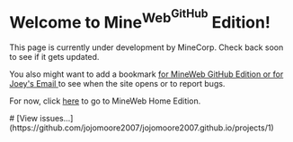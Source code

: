 # Welcome to Mine<sup>Web<sup>GitHub</sup></sup> Edition!
This page is currently under development by MineCorp. Check back soon to see if it gets updated.

You also might want to add a bookmark <a class="bookmark" href="https://jojomoore2007.github.io">for MineWeb GitHub Edition or </a><a class="bookmark" href="mailto:jojo62815@gmail.com">for Joey's Email </a>to see when the site opens or to report bugs.

For now, click [here](https://jojo62815.wixsite.com/mineweb-beta) to go to MineWeb Home Edition.

<link type="text/css" href="https://jojomoore2007.github.io/index.css" rel="stylesheet" />
# [View issues...](https://github.com/jojomoore2007/jojomoore2007.github.io/projects/1)
